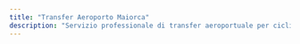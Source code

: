 ```yaml
---
title: "Transfer Aeroporto Maiorca"
description: "Servizio professionale di transfer aeroportuale per ciclisti a Maiorca. Trasporto adatto alle biciclette da e per l'Aeroporto di Palma."
---
```


<!-- Content will be added later -->
